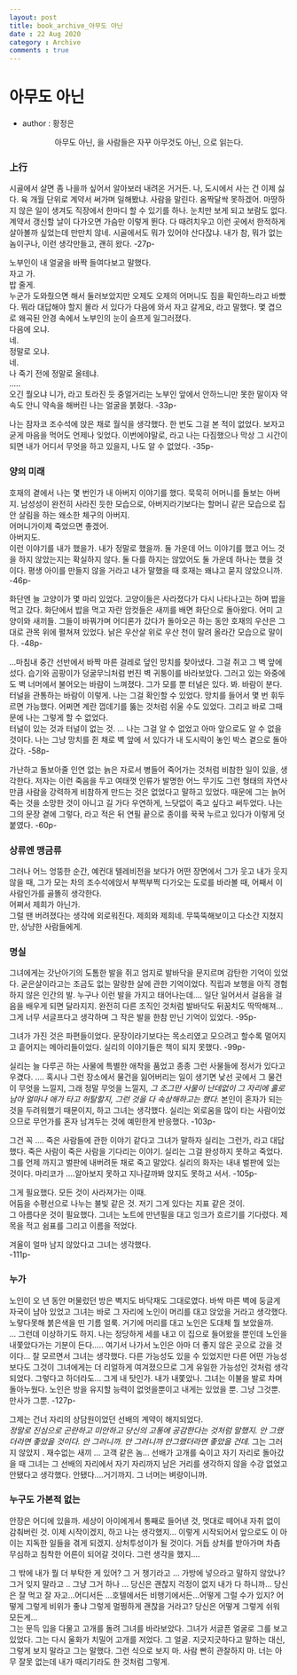 ```yaml
---
layout: post
title: book_archive_아무도 아닌
date : 22 Aug 2020
category : Archive
comments : true
---
```

# 아무도 아닌 <br>
- author : 황정은

<center>
아무도 아닌, 을 사람들은 자꾸 아무것도 아닌, 으로 읽는다.
</center>

### 上行

시골에서 살면 좀 나을까 싶어서 알아보러 내려온 거거든. 나, 도시에서 사는 건 이제 싫다. 육 개월 단위로 계약서 써가며 일해봤냐. 사람을 말린다. 옴짝달싹 못하겠어. 마땅하지 않은 일이 생겨도 직장에서 한마디 할 수 있기를 하나. 눈치만 보게 되고 보람도 없다. 계약서 갱신할 날이 다가오면 가슴만 이렇게 뛴다. 다 때려치우고 이런 곳에서 한적하게 살아볼까 싶었는데 만만치 않네. 시골에서도 뭐가 있어야 산다잖냐. 내가 참, 뭐가 없는 놈이구나, 이런 생각만들고, 괜히 왔다.
 -27p-

노부인이 내 얼굴을 바짝 들여다보고 말했다.  
자고 가.  
밥 줄게.  
누군가 도와줬으면 해서 둘러보았지만 오제도 오제의 어머니도 짐을 확인하느라고 바빴다. 뭐라 대답해야 할지 몰라 서 있다가 다음에 와서 자고 갈게요, 라고 말했다. 몇 겹으로 왜곡된 안경 속에서 노부인의 눈이 슬프게 일그러졌다.  
다음에 오냐.  
네.  
정말로 오냐.  
네.  
나 죽기 전에 정말로 올테냐.  
.....  
오긴 뭘오냐 니가, 라고 토라진 듯 중얼거리는 노부인 앞에서 안하느니만 못한 말이자 약속도 안니 약속을 해버린 나는 얼굴을 붉혔다.
-33p-

나는 잠자코 조수석에 앉은 채로 월식을 생각했다. 한 번도 그걸 본 적이 없었다. 보자고 굳게 마음을 먹어도 언제나 잊었다. 이번에야말로, 라고 나는 다짐했으나 막상 그 시간이 되면 내가 어디서 무엇을 하고 있을지, 나도 알 수 없었다.
-35p-


### 양의 미래

호재의 곁에서 나는 몇 번인가 내 아버지 이야기를 했다. 묵묵히 어머니를 돌보는 아버지. 남성성이 완전히 사라진 듯한 모습으로, 아버지라기보다는 할머니 같은 모습으로 집안 살림을 하는 왜소한 체구의 아버지.   
어머니가이제 죽었으면 좋겠어.  
아버지도.  
이런 이야기를 내가 했을가. 내가 정말로 했을까. 둘 가운데 어느 이야기를 했고 어느 것을 하지 않았는지는 확실하지 않다. 둘 다를 하지는 않았어도 둘 가운데 하나는 했을 것이다. 평생 아이를 만들지 않을 거라고 내가 말했을 때 호재는 왜냐고 묻지 않았으니까.
-46p-

화단엔 늘 고양이가 몇 마리 있었다. 고양이들은 사라졌다가 다시 나타나고는 하며 밥을 먹고 갔다. 화단에서 밥을 먹고 자란 암컷들은 새끼를 배면 화단으로 돌아왔다. 어미 고양이와 새끼들. 그들이 바꿔가며 어디론가 갔다가 돌아오곤 하는 동안 호재의 우산은 그대로 관목 위에 펼쳐져 있었다. 낡은 우산살 위로 우산 천이 말려 올라간 모습으로 말이다.
-48p-

...마침내 중간 선반에서 바짝 마른 걸레로 덮인 망치를 찾아냈다. 그걸 쥐고 그 벽 앞에 섰다. 습기와 곰팡이가 덩굴무늬처럼 번진 벽 귀퉁이를 바라보았다. 그러고 있는 와중에도 벽 너머에서 불어오는 바람이 느껴졌다. 그가 모를 뿐 터널은 있다. 봐. 바람이 분다. 터널을 관통하는 바람이 이렇게. 나는 그걸 확인할 수 있었다. 망치를 들어서 몇 번 휘두르면 가능했다. 어쩌면 계란 껍데기를 뚫는 것처럼 쉬울 수도 있었다. 그리고 바로 그때문에 나는 그렇게 할 수 없었다.  
터널이 있는 것과 터널이 없는 것.
...
나는 그걸 알 수 없었고 아마 앞으로도 알 수 없을 것이다. 나는 그냥 망치를 쥔 채로 벽 앞에 서 있다가 내 도시락이 놓인 박스 곁으로 돌아갔다.
-58p-

가난하고 돌보아줄 인연 없는 늙은 자로서 병들어 죽어가는 것처럼 비참한 일이 있을, 생각한다. 저자는 이런 죽음을 두고 여태껏 인류가 발명한 어느 무기도 그런 형태의 자연사만큼 사람을 강력하게 비참하게 만드는 것은 없었다고 말하고 있었다. 때문에 그는 늙어 죽는 것을 소망한 것이 아니고 길 가다 우연하게, 느닷없이 죽고 싶다고 써두었다. 나는 그의 문장 곁에 그렇다, 라고 적은 뒤 연필 끝으로 종이를 꾹꾹 누르고 있다가 이렇게 덧붙였다.
-60p-


### 상류엔 맹금류
그러나 어느 엉뚱한 순간, 예컨대 텔레비전을 보다가 어떤 장면에서 그가 웃고 내가 웃지 않을 때, 그가 모는 차의 조수석에앉서 부쩍부쩍 다가오는 도로를 바라볼 때, 어째서 이 사람인가를 골똘히 생각한다.   
어쩌서 제희가 아닌가.  
그럴 땐 버려졌다는 생각에 외로워진다. 제희와 제희네. 무뚝뚝해보이고 다소간 지쳤지만, 상냥한 사람들에게.


### 명실
그녀에게는 갓난아기의 도톰한 발을 쥐고 엄지로 발바닥을 문지르며 감탄한 기억이 있었다. 굳은살이라고는 조금도 없는 말랑한 살에 관한 기억이었다. 직립과 보행을 아직 경험하지 않은 인간의 발. 누구나 이런 발을 가지고 태어나는데.... 일단 일어서서 걸음을 걸음을 배우게 되면 달라지지. 완전히 다른 조직인 것처럼 발바닥도 뒤꿈치도 딱딱해져... 그게 너무 서글프다고 생각하며 그 작은 발을 한참 만닌 기억이 있었다.
-95p-

그녀가 가진 것은 파편들이었다. 문장이라기보다는 목소리였고 모으려고 할수록 멀어지고 흩어지는 메아리들이었다. 실리의 이야기들은 책이 되지 못했다.
-99p-

실리는 늘 다루곤 하는 사물에 특별한 애착을 품었고 종종 그런 사물들에 정서가 있다고 우겼다. .... 혹시나 그런 장소에서 물건을 잃어버리는 일이 생기면 낯선 곳에서 그 물건이 무엇을 느낄지, 그래 정말 무엇을 느낄지, *그 조그만 사물이 난데없이 그 자리에 홀로 남아 얼마나 애가 타고 허탈할지, 그런 것을 다 속상해하고는 했다.* 본인이 혼자가 되는 것을 두려워했기 때문이지, 하고 그녀는 생각했다. 실리는 외로움을 많이 타는 사람이었으므로 무언가를 혼자 남겨두는 것에 예민한게 반응했다.
-103p-

그건 꼭 .... 죽은 사람들에 관한 이야기 같다고 그녀가 말하자 실리는 그런가, 라고 대답했다. 죽은 사람이 죽은 사람을 기다리는 이야기. 실리는 그걸 완성하지 못하고 죽었다. 그를 언제 까지고 벌판에 내버려둔 채로 죽고 말았다. 실리의 화자는 내내 벌판에 있는 것이다. 마리코가 ....알아보지 못하고 지나갈까봐 앉지도 못하고 서서.
-105p-

그게 필요했다. 모든 것이 사라져가는 이때.   
어둠을 수평선으로 나누는 불빛 같은 것. 저기 그게 있다는 지표 같은 것이.  
그 아름다운 것이 필요했다.
그녀는 노트에 만년필을 대고 잉크가 흐르기를 기다렸다. 제목을 적고 쉼표를 그리고 이름을 적었다.

겨울이 얼마 남지 않았다고 그녀는 생각했다.  
-111p-


### 누가

노인이 오 년 동안 머물렀던 방은 벽지도 바닥재도 그대로였다. 바싹 마른 벽에 둥글게 자국이 남아 있었고 그녀는 바로  그 자리에 노인이 머리를 대고 앉았을 거라고 생각했다. 노랗다못해 붉은색을 띤 기름 얼룩. 거기에 머리를 대고 노인은 도대체 뭘 보았을까.  
...
그런데 이상하기도 하지. 나는 정당하게 세를 내고 이 집으로 들어왔을 뿐인데 노인을 내쫓았다가는 기분이 든다..... 여기서 나가서 노인은 아마 더 좋지 않은 곳으로 갔을 것이다... 잘 모르면서 그녀는 생각했다. 다른 가능성도 있을 수 있었지만 다른 어떤 가능성보다도 그것이 그녀에게는 더 리얼하게 여겨졌으므로 그게 유일한 가능성인 것처럼 생각되었다. 그렇다고 하더라도... 그게 내 탓인가. 내가 내쫓았나. 그녀는 이불을 발로 차며 돌아누웠다. 노인은 방을 유지할 능력이 없엇을뿐이고 내게는 있었을 뿐. 그냥 그것뿐. 만사가 그뿐.
-127p-

그제는 건너 자리의 상담원이었던 선배의 계약이 해지되었다.  
 *정말로 진심으로 곤란하고 미안하고 당신의 고통에 공감한다는 것처럼 말했지. 안 그랬더라면 좋았을 것이다. 안 그러니까. 안 그러니까 안그랬더라면 좋았을 건데.* 그는 그러지 않았지 . 재수없는 새끼 ... 고객 같은 놈... 선배가 고개를 숙이고 자기 자리로 돌아갔을 때 그녀는 그 선배의 자리에서 자기 자리까지 남은 거리를 생각하지 않을 수강 없었고 안됐다고 생각했다. 안됐다....거기까지. 그 너머는 벼랑이니까.


### 누구도 가본적 없는
안장은 어디에 있을까. 세상이 아이에게서 통째로 들어낸 것, 멋대로 떼어내 자취 없이 감춰버린 것. 이제 시작이겠지, 하고 나는 생각했지... 이렇게 시작되어서 앞으로도 이 아이는 지독한 일들을 겪게 되겠지. 상처투성이가 될 것이다. 거듭 상처를 받아가며 차츰 무심하고 침착한 어른이 되어갈 것이다. 그런 생각을 했지....

그 밖에 내가 뭘 더 부탁한 게 있어? 그 거 챙기라고 ... 가방에 넣으라고 말하지 않았나? 그거 잊지 말라고 .. 그냥 그거 하나 ...  당신은 괜찮지 걱정이 없지 내가 다 하니까... 당신은 잘 먹고 잘 자고...어디서든 ...호텔에서든 비행기에서든...어떻게 그럴 수가 있지? 어떻게 그렇게 비위가 좋냐 그렇게 멀쩡하게 괜찮을 거라고? 당신은 어떻게 그렇게 쉬워 모든게...  
그는 문득 입을 다물고 고개를 돌려 그녀를 바라보았다. 그녀가 서글픈 얼굴로 그를 보고 있었다. 그는 다시 울화가 치밀어 고개를 저었다. 그 얼굴. 지긋지긋하다고 말하는 대신, 그렇게 보지 말라고 그는 말했다. 그런 식으로 보지 마. 사람 빤히 관찰하지 마. 너는 아무 잘못 없는데 내가 때리기라도 한 것처럼 그렇게.
